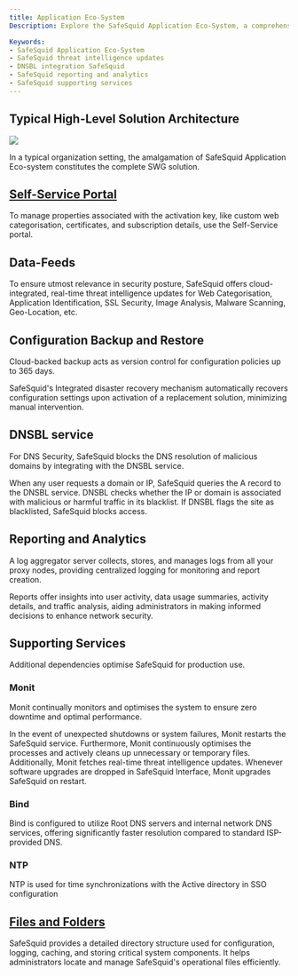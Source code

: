 ```yaml
---
title: Application Eco-System
Description: Explore the SafeSquid Application Eco-System, a comprehensive framework that integrates data feeds, DNSBL, reporting, backups, and supporting services like Monit and BIND to deliver a fully functional, cloud-connected Secure Web Gateway solution.

Keywords:
- SafeSquid Application Eco-System  
- SafeSquid threat intelligence updates  
- DNSBL integration SafeSquid  
- SafeSquid reporting and analytics  
- SafeSquid supporting services  
---
```


## Typical High-Level Solution Architecture
![](/img/Application_Eco-System/Application_Eco-System/image1.webp)

In a typical organization setting, the amalgamation of SafeSquid Application Eco-system constitutes the complete SWG solution.

## [Self-Service Portal](/docs/05-Architecture/Management_of_Self-Service_Portal.md)

To manage properties associated with the activation key, like custom web categorisation, certificates, and subscription details, use the Self-Service portal.

## Data-Feeds

To ensure utmost relevance in security posture, SafeSquid offers cloud-integrated, real-time threat intelligence updates for Web
Categorisation, Application Identification, SSL Security, Image Analysis, Malware Scanning, Geo-Location, etc.

## Configuration Backup and Restore

Cloud-backed backup acts as version control for configuration policies up to 365 days.

SafeSquid's Integrated disaster recovery mechanism automatically recovers configuration settings upon activation of a replacement
solution, minimizing manual intervention.

## DNSBL service

For DNS Security, SafeSquid blocks the DNS resolution of malicious domains by integrating with the DNSBL service.

When any user requests a domain or IP, SafeSquid queries the A record to the DNSBL service. DNSBL checks whether the IP or domain is associated with malicious or harmful traffic in its blacklist. If DNSBL flags the site as blacklisted, SafeSquid blocks access.

## Reporting and Analytics

A log aggregator server collects, stores, and manages logs from all your proxy nodes, providing centralized logging for monitoring and report creation.

Reports offer insights into user activity, data usage summaries, activity details, and traffic analysis, aiding administrators in making informed decisions to enhance network security.

## Supporting Services

Additional dependencies optimise SafeSquid for production use.

### Monit

Monit continually monitors and optimises the system to ensure zero downtime and optimal performance.

In the event of unexpected shutdowns or system failures, Monit restarts the SafeSquid service. Furthermore, Monit continuously optimises the processes and actively cleans up unnecessary or temporary files. Additionally, Monit fetches real-time threat intelligence updates. Whenever software upgrades are dropped in SafeSquid Interface, Monit upgrades SafeSquid on restart.

### Bind

Bind is configured to utilize Root DNS servers and internal network DNS services, offering significantly faster resolution compared to standard ISP-provided DNS.

### NTP

NTP is used for time synchronizations with the Active directory in SSO configuration

## [Files and Folders](/docs/05-Architecture/SafeSquid_SWG_directorys.md)

SafeSquid provides a detailed directory structure used for configuration, logging, caching, and storing critical system components. It helps administrators locate and manage SafeSquid's operational files efficiently.
